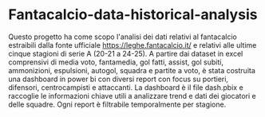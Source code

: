 # Fantacalcio-data-historical-analysis

Questo progetto ha come scopo l'analisi dei dati relativi al fantacalcio estraibili dalla fonte ufficiale https://leghe.fantacalcio.it/ e relativi alle ultime cinque stagioni di serie A (20-21 a 24-25).
A partire dai dataset in excel comprensivi di media voto, fantamedia, gol fatti, assist, gol subiti, ammonizioni, espulsioni, autogol, squadra e partite a voto, è stata costruita una dashboard in power bi con diversi report con focus su portieri, difensori, centrocampisti e attaccanti.
La dashboard è il file dash.pbix e raccoglie le informazioni chiave utili a analizzare trend e dati dei giocatori e delle squadre. Ogni report è filtrabile temporalmente per stagione.
